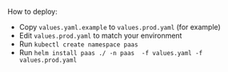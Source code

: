 How to deploy:

- Copy `values.yaml.example` to `values.prod.yaml` (for example)
- Edit `values.prod.yaml` to match your environment
- Run `kubectl create namespace paas`
- Run `helm install paas ./ -n paas  -f values.yaml -f values.prod.yaml`

